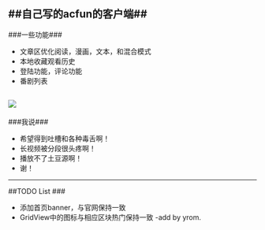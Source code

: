 ##自己写的acfun的客户端##
---

###一些功能###
* 文章区优化阅读，漫画，文本，和混合模式
* 本地收藏观看历史
* 登陆功能，评论功能
* 番剧列表

<a href="https://play.google.com/store/apps/details?id=tv.avfun"><img src="http://www.android.com/images/brand/get_it_on_play_logo_large.png"/></a>
---

###我说###
 * 希望得到吐槽和各种毒舌啊！
 * 长视频被分段很头疼啊！
 * 播放不了土豆源啊！
 * 谢！

---
##TODO List ###
* 添加首页banner，与官网保持一致
* GridView中的图标与相应区块热门保持一致
-add by yrom.
